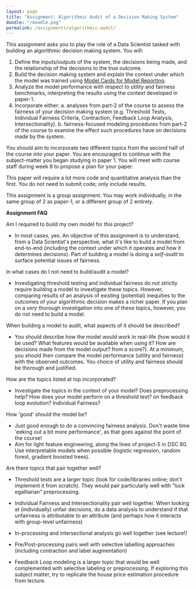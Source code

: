 ```yaml
---
layout: page
title: "Assignment: Algorithmic Audit of a Decision Making System"
doodle: "/doodle.png"
permalink: /assignments/algorithmic-audit/
---
```


This assignment asks you to play the role of a Data Scientist tasked
with building an algorithmic decision making system. You will:
1. Define the inputs/outputs of the system, the decisions being made,
   and the relationship of the decisions to the true outcome.
2. Build the decision making system and explain the context under
   which the model was trained using [Model Cards for Model
   Reporting](https://arxiv.org/abs/1810.03993).
3. Analyze the model performance with respect to utility and fairness
   benchmarks, interpreting the results using the context developed in
   paper-1.
4. Incorporate either:
   a. analyses from part-2 of the course to assess the fairness of
   your decision making system (e.g. Threshold Tests, Individual
   Fairness Criteria, Contraction, Feedback Loop Analysis,
   Intersectionality).
   b. fairness-focused modeling procedures from part-2 of the course
   to examine the effect such procedures have on decisions made by the
   system.

You should aim to incorporate two different topics from the second
half of the course into your paper. You are encouraged to continue
with the subject-matter you began studying in paper 1. You will meet
with course staff during week 8 to propose a plan for your paper.

This paper will require a lot more code and quantitative analysis than
the first. You do not need to submit code; only include results.

This assignment is a group assignment. You may work individually, in
the same group of 2 as paper-1, or a different group of 2 entirely.

**Assignment FAQ**

Am I required to build my own model for this project?

* In most cases, yes. An objective of this assignment is to
  understand, from a Data Scientist's perspective, what it's like to
  build a model from end-to-end (including the context under which it
  operates and how it determines decisions). Part of building a model
  is doing a *self-audit* to surface potential issues of fairness.
  
In what cases do I not need to build/audit a model?

* Investigating threshold testing and individual fairness do not
  strictly require building a model to investigate these
  topics. However, comparing results of an analysis of existing
  (potential) inequities to the outcomes of your algorithmic decision
  makes a richer paper. If you plan on a *very* thorough investigation
  into one of these topics, however, you do not need to build a model.
  
When building a model to audit, what aspects of it should be described?

* You should describe how the model would work in real-life (how would
  it be used? What features would be available when using it? How are
  decisions made from the model output? from a score?). At a minimum,
  you should then compare the model performance (utility and fairness)
  with the observed outcomes. You choice of utility and fairness
  should be thorough and justified.
  
How are the topics listed at top incorporated?

* Investigate the topics in the context of your model? Does
  preprocessing help? How does your model perform on a threshold test?
  on feedback loop evolution? Individual Fairness?
  
How 'good' should the model be?

* Just good enough to do a convincing fairness analysis. Don't waste
  time 'eeking out a bit more performance', as that goes against the
  point of the course!
* Aim for light feature engineering, along the lines of project-5 in
  DSC 80. Use interpretable models when possible (logistic regression,
  random forest, gradient boosted trees).
  
Are there topics that pair together well?

* Threshold tests are a larger topic (look for code/libraries online;
  don't implement it from scratch). They would pair particularly well
  with "luck egalitarian" preprocessing.
  
* Individual Fairness and Intersectionality pair well together. When
  looking at (individually) unfair decisions, do a data analysis to
  understand if that unfairness is attributable to an attribute (and
  perhaps how it interacts with group-level unfairness)
  
* In-processing and intersectional analysis go well together (see
  lecture!)
  
* Pre/Post-processing pairs well with selective labelling approaches
  (including contraction and label augmentation)
  
* Feedback Loop modeling is a larger topic that would be well
  complemented with selective labeling or preprocessing. If exploring
  this subject matter, try to replicate the house price estimation
  procedure from lecture.


